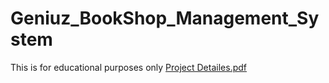 # Geniuz_BookShop_Management_System
This is for educational purposes only
[Project Detailes.pdf](https://github.com/user-attachments/files/16385932/Project.Detailes.pdf)
